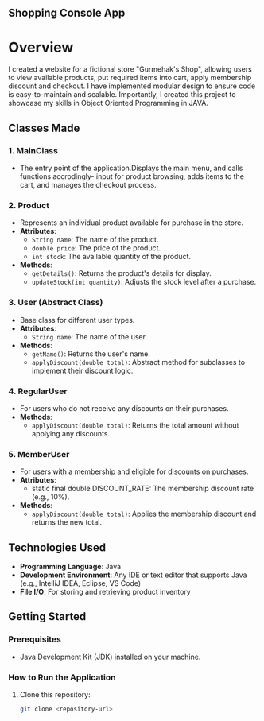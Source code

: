 ## Shopping Console App

# Overview
I created a website for a fictional store "Gurmehak's Shop", allowing users to view available products, put required items into cart, apply membership discount 
and checkout. I have implemented modular design to ensure code is easy-to-maintain and scalable. 
Importantly, I created this project to showcase my skills in Object Oriented Programming in JAVA.

## Classes Made

### 1. **MainClass**
- The entry point of the application.Displays the main menu, and calls functions accrodingly- input for product browsing, adds items to the cart, and manages the checkout process.

### 2. **Product**
- Represents an individual product available for purchase in the store.
- **Attributes**: 
  - `String name`: The name of the product.
  - `double price`: The price of the product.
  - `int stock`: The available quantity of the product.
- **Methods**: 
  - `getDetails()`: Returns the product's details for display.
  - `updateStock(int quantity)`: Adjusts the stock level after a purchase.

### 3. **User (Abstract Class)**
- Base class for different user types.
- **Attributes**: 
  - `String name`: The name of the user.
- **Methods**: 
  - `getName()`: Returns the user's name.
  - `applyDiscount(double total)`: Abstract method for subclasses to implement their discount logic.

### 4. **RegularUser**
- For users who do not receive any discounts on their purchases.
- **Methods**: 
  - `applyDiscount(double total)`: Returns the total amount without applying any discounts.

### 5. **MemberUser**
- For users with a membership and eligible for discounts on purchases.
- **Attributes**: 
  - static final double DISCOUNT_RATE: The membership discount rate (e.g., 10%).
- **Methods**: 
  - `applyDiscount(double total)`: Applies the membership discount and returns the new total.


## Technologies Used
- **Programming Language**: Java
- **Development Environment**: Any IDE or text editor that supports Java (e.g., IntelliJ IDEA, Eclipse, VS Code)
- **File I/O**: For storing and retrieving product inventory

## Getting Started

### Prerequisites
- Java Development Kit (JDK) installed on your machine. 

### How to Run the Application
1. Clone this repository:
   ```bash
   git clone <repository-url>
